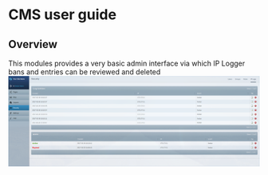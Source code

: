 # CMS user guide
## Overview
This modules provides a very basic admin interface via which IP Logger bans and entries can be reviewed and deleted
![Screenshot of IP Logger admin area](_images/admin_area.png)

